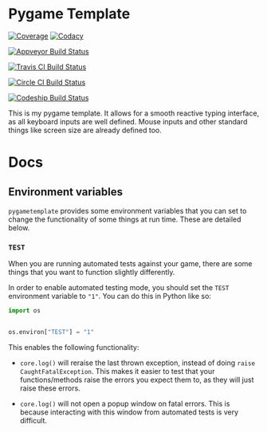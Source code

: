 # Pygame Template

[![Coverage][coverage-image]][coverage-url]
[![Codacy][codacy-image]][codacy-url]

[![Appveyor Build Status][appveyor-image]][appveyor-url]

[![Travis CI Build Status][travis-ci-image]][travis-ci-url]

[![Circle CI Build Status][circle-ci-image]][circle-ci-url]

[![Codeship Build Status][codeship-image]][codeship-url]

This is my pygame template. It allows for a smooth reactive typing interface,
as all keyboard inputs are well defined.
Mouse inputs and other standard things like screen size are already defined too.


[appveyor-image]: https://ci.appveyor.com/api/projects/status/ex4iedu3u9hdae2w/branch/master?svg=true
[appveyor-url]: https://ci.appveyor.com/project/AndyDeany/pygame-template
[travis-ci-image]: https://travis-ci.org/AndyDeany/pygame-template.svg?branch=master
[travis-ci-url]: https://travis-ci.org/AndyDeany/pygame-template
[circle-ci-image]: https://circleci.com/gh/AndyDeany/pygame-template.svg?style=shield&circle-token=:circle-token
[circle-ci-url]: https://circleci.com/gh/AndyDeany/pygame-template
[codeship-image]: https://app.codeship.com/projects/486535b0-a44a-0134-b91e-463a26eaa663/status?branch=master
[codeship-url]: https://app.codeship.com/projects/190482
[coverage-image]: https://api.codacy.com/project/badge/Coverage/8767091123c14b6a90ec5902069b4c9e
[coverage-url]: https://www.codacy.com/app/AndyDeany/pygame-template?utm_source=github.com&utm_medium=referral&utm_content=AndyDeany/pygame-template&utm_campaign=Badge_Coverage
[codacy-image]: https://api.codacy.com/project/badge/Grade/8767091123c14b6a90ec5902069b4c9e
[codacy-url]: https://www.codacy.com/app/AndyDeany/pygame-template?utm_source=github.com&amp;utm_medium=referral&amp;utm_content=AndyDeany/pygame-template&amp;utm_campaign=Badge_Grade

# Docs

## Environment variables

`pygametemplate` provides some environment variables that you can set to
change the functionality of some things at run time.
These are detailed below.

### `TEST`

When you are running automated tests against your game,
there are some things that you want to function slightly differently.

In order to enable automated testing mode,
you should set the `TEST` environment variable to `"1"`.
You can do this in Python like so:

```Python
import os


os.environ["TEST"] = "1"
```

This enables the following functionality:

* `core.log()` will reraise the last thrown exception,
instead of doing `raise CaughtFatalException`.
This makes it easier to test that your functions/methods raise
the errors you expect them to, as they will just raise these errors.

* `core.log()` will not open a popup window on fatal errors.
This is because interacting with this window from automated tests is very difficult.
